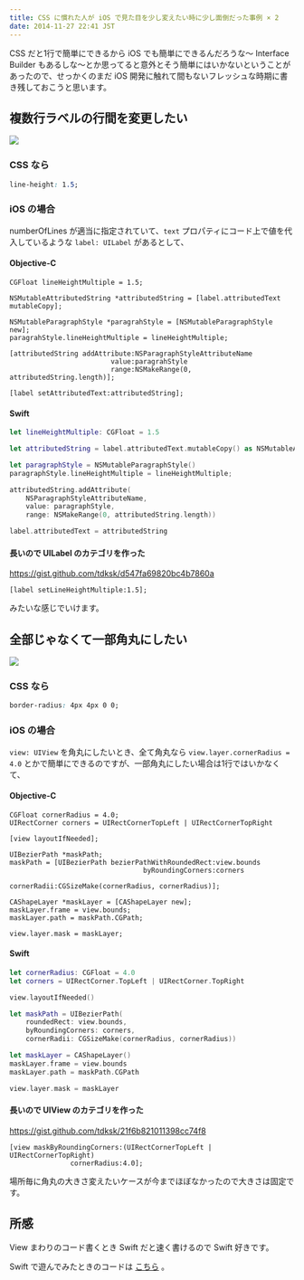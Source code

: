 ```yaml
---
title: CSS に慣れた人が iOS で見た目を少し変えたい時に少し面倒だった事例 × 2
date: 2014-11-27 22:41 JST
---
```


CSS だと1行で簡単にできるから iOS でも簡単にできるんだろうな〜 Interface Builder もあるしな〜とか思ってると意外とそう簡単にはいかないということがあったので、せっかくのまだ iOS 開発に触れて間もないフレッシュな時期に書き残しておこうと思います。

## 複数行ラベルの行間を変更したい

![](https://cloud.githubusercontent.com/assets/2177378/5217680/0e16a4ee-7687-11e4-8b1c-afd60e94f584.png)

### CSS なら

```css
line-height: 1.5;
```

### iOS の場合

numberOfLines が適当に指定されていて、`text` プロパティにコード上で値を代入しているような `label: UILabel` があるとして、

#### Objective-C

```obj-c
CGFloat lineHeightMultiple = 1.5;

NSMutableAttributedString *attributedString = [label.attributedText mutableCopy];

NSMutableParagraphStyle *paragrahStyle = [NSMutableParagraphStyle new];
paragrahStyle.lineHeightMultiple = lineHeightMultiple;

[attributedString addAttribute:NSParagraphStyleAttributeName
                         value:paragrahStyle
                         range:NSMakeRange(0, attributedString.length)];

[label setAttributedText:attributedString];
```

#### Swift

```swift
let lineHeightMultiple: CGFloat = 1.5

let attributedString = label.attributedText.mutableCopy() as NSMutableAttributedString

let paragraphStyle = NSMutableParagraphStyle()
paragraphStyle.lineHeightMultiple = lineHeightMultiple;

attributedString.addAttribute(
    NSParagraphStyleAttributeName,
    value: paragraphStyle,
    range: NSMakeRange(0, attributedString.length))

label.attributedText = attributedString
```

#### 長いので UILabel のカテゴリを作った

https://gist.github.com/tdksk/d547fa69820bc4b7860a

```obj-c
[label setLineHeightMultiple:1.5];
```

みたいな感じでいけます。

## 全部じゃなくて一部角丸にしたい

![](https://cloud.githubusercontent.com/assets/2177378/5217679/0e10ef04-7687-11e4-88eb-9e165bbf5710.png)

### CSS なら

```css
border-radius: 4px 4px 0 0;
```

### iOS の場合

`view: UIView` を角丸にしたいとき、全て角丸なら `view.layer.cornerRadius = 4.0` とかで簡単にできるのですが、一部角丸にしたい場合は1行ではいかなくて、

#### Objective-C

```obj-c
CGFloat cornerRadius = 4.0;
UIRectCorner corners = UIRectCornerTopLeft | UIRectCornerTopRight

[view layoutIfNeeded];

UIBezierPath *maskPath;
maskPath = [UIBezierPath bezierPathWithRoundedRect:view.bounds
                                 byRoundingCorners:corners
                                       cornerRadii:CGSizeMake(cornerRadius, cornerRadius)];

CAShapeLayer *maskLayer = [CAShapeLayer new];
maskLayer.frame = view.bounds;
maskLayer.path = maskPath.CGPath;

view.layer.mask = maskLayer;
```

#### Swift

```swift
let cornerRadius: CGFloat = 4.0
let corners = UIRectCorner.TopLeft | UIRectCorner.TopRight

view.layoutIfNeeded()

let maskPath = UIBezierPath(
    roundedRect: view.bounds,
    byRoundingCorners: corners,
    cornerRadii: CGSizeMake(cornerRadius, cornerRadius))

let maskLayer = CAShapeLayer()
maskLayer.frame = view.bounds
maskLayer.path = maskPath.CGPath

view.layer.mask = maskLayer
```

#### 長いので UIView のカテゴリを作った

https://gist.github.com/tdksk/21f6b821011398cc74f8

```obj-c
[view maskByRoundingCorners:(UIRectCornerTopLeft | UIRectCornerTopRight)
               cornerRadius:4.0];
```

場所毎に角丸の大きさ変えたいケースが今までほぼなかったので大きさは固定です。

## 所感

View まわりのコード書くとき Swift だと速く書けるので Swift 好きです。

Swift で遊んでみたときのコードは [こちら](https://gist.github.com/tdksk/22ab94687e4a8103edc2) 。
